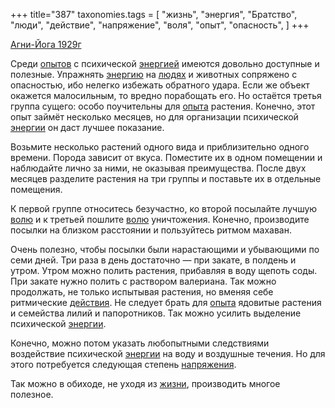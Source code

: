 +++
title="387"
taxonomies.tags = [
 "жизнь",
 "энергия",
 "Братство",
 "люди",
 "действие",
 "напряжение",
 "воля",
 "опыт",
 "опасность",
]
+++

[Агни-Йога 1929г](/agni/1929)

Среди [опытов](/tags/опыт) с психической [энергией](/tags/энергия) имеются довольно доступные и полезные. Упражнять [энергию](/tags/энергия) на [людях](/tags/люди) и животных сопряжено с опасностью, ибо нелегко избежать обратного удара. Если же объект окажется малосильным, то вредно порабощать его. Но остаётся третья группа сущего: особо поучительны для [опыта](/tags/опыт) растения. Конечно, этот опыт займёт несколько месяцев, но для организации психической [энергии](/tags/энергия) он даст лучшее показание.   

Возьмите несколько растений одного вида и приблизительно одного времени. Порода зависит от вкуса. Поместите их в одном помещении и наблюдайте лично за ними, не оказывая преимущества. После двух месяцев разделите растения на три группы и поставьте их в отдельные помещения.   

К первой группе относитесь безучастно, ко второй посылайте лучшую [волю](/tags/воля) и к третьей пошлите [волю](/tags/воля) уничтожения. Конечно, производите посылки на близком расстоянии и пользуйтесь ритмом махаван.   

Очень полезно, чтобы посылки были нарастающими и убывающими по семи дней. Три раза в день достаточно — при закате, в полдень и утром. Утром можно полить растения, прибавляя в воду щепоть соды. При закате нужно полить с раствором валериана. Так можно продолжать, не только испытывая растения, но вменяя себе ритмические [действия](/tags/[действие](/tags/действие)). Не следует брать для [опыта](/tags/опыт) ядовитые растения и семейства лилий и папоротников. Так можно усилить выделение психической [энергии](/tags/энергия).   

Конечно, можно потом указать любопытными следствиями воздействие психической [энергии](/tags/энергия) на воду и воздушные течения. Но для этого потребуется следующая степень [напряжения](/tags/напряжение).   

Так можно в обиходе, не уходя из [жизни](/tags/жизнь), производить многое полезное.